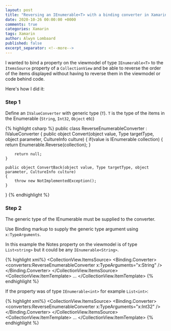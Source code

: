 ```yaml
---
layout: post
title: "Reversing an IEnumerable<T> with a binding converter in Xamarin.Forms"
date: 2020-10-26 00:00:00 +0000
comments: true
categories: Xamarin
tags: Xamarin
author: Alwyn Lombaard
published: false
excerpt_separator: <!--more-->
---
```


I wanted to bind a property on the viewmodel of type `IEnumerable<T>` to the `ItemsSource` property of a `CollectionView` and be able to reverse the order of the items displayed without having to reverse them in the viewmodel or code behind code.

<!--more-->

Here's how I did it:

### Step 1

Define an  `IValueConverter` with generic type (`T`). `T` is the type of the items in the Enumerable (`String`, `Int32`, `Object` etc)

{% highlight csharp %}
public class ReverseEnumerableConverter<T> : IValueConverter
{
    public object Convert(object value, Type targetType, object parameter, CultureInfo culture)
    {
        if(value is IEnumerable<T> collection)
        {
            return Enumerable.Reverse(collection);
        }

        return null;
    }

    public object ConvertBack(object value, Type targetType, object parameter, CultureInfo culture)
    {
        throw new NotImplementedException();
    }
}
{% endhighlight %}

### Step 2
The generic type of the IEnumerable<T> must be supplied to the converter.

Use Binding markup to supply the generic type argument using `x:TypeArguments`.

In this example the Notes property on the viewmodel is of type `List<string>` but it could be any `IEnumerable<String>`.

{% highlight xml%}
<CollectionView>
    <CollectionView.ItemsSource>
        <Binding Path="Notes">
            <Binding.Converter>
                <converters:ReverseEnumerableConverter 
                  x:TypeArguments="x:String" />
            </Binding.Converter>
        </Binding>
    </CollectionView.ItemsSource>
    <CollectionView.ItemTemplate>
       ...
    </CollectionView.ItemTemplate>
</CollectionView>
{% endhighlight %}


If the property was of type `IEnumerable<int>` for example `List<int>`:

{% highlight xml%}
<CollectionView>
    <CollectionView.ItemsSource>
        <Binding Path="Notes">
            <Binding.Converter>
                <converters:ReverseEnumerableConverter 
                  x:TypeArguments="x:Int32" />
            </Binding.Converter>
        </Binding>
    </CollectionView.ItemsSource>
    <CollectionView.ItemTemplate>
       ...
    </CollectionView.ItemTemplate>
</CollectionView>
{% endhighlight %}